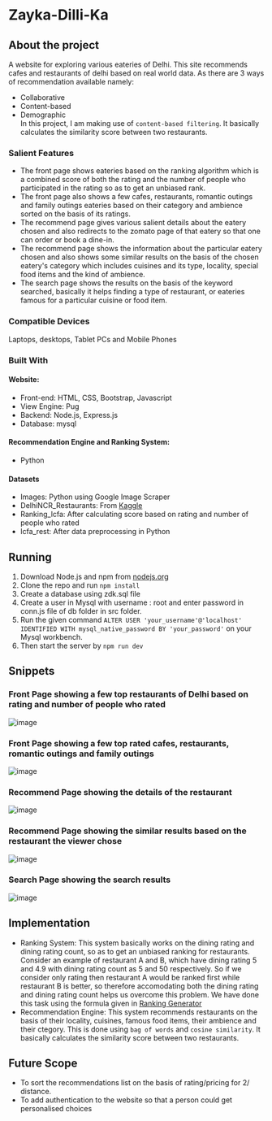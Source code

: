 # Zayka-Dilli-Ka

## About the project
A website for exploring various eateries of Delhi. This site recommends cafes and restaurants of delhi based on real world data. As there are 3 ways of recommendation available namely:
* Collaborative
* Content-based
* Demographic
<br>In this project, I am making use of `content-based filtering`. It basically calculates the similarity score between two restaurants.
### Salient Features
* The front page shows eateries based on the ranking algorithm which is a combined score of both the rating and the number of people who participated in the rating so as to get an unbiased rank.
* The front page also shows a few cafes, restaurants, romantic outings and family outings eateries based on their category and ambience sorted on the basis of its ratings.
* The recommend page gives various salient details about the eatery chosen and also redirects to the zomato page of that eatery so that one can order or book a dine-in.
* The recommend page shows the information about the particular eatery chosen and also shows some similar results on the basis of the chosen eatery's category which includes cuisines and its type, locality, special food items and the kind of ambience.
* The search page shows the results on the basis of the keyword searched, basically it helps finding a type of restaurant, or eateries famous for a particular cuisine or food item.
### Compatible Devices
Laptops, desktops, Tablet PCs and Mobile Phones
### Built With
#### Website:
* Front-end: HTML, CSS, Bootstrap, Javascript
* View Engine: Pug
* Backend: Node.js, Express.js
* Database: mysql
#### Recommendation Engine and Ranking System:
* Python
#### Datasets
* Images: Python using Google Image Scraper
* DelhiNCR_Restaurants: From [Kaggle](https://www.kaggle.com/datasets/aestheteaman01/zomato-restaurants-in-delhi-ncr)
* Ranking_lcfa: After calculating score based on rating and number of people who rated
* lcfa_rest: After data preprocessing in Python

## Running
1. Download Node.js and npm from [nodejs.org](https://nodejs.org/en/download/)
2. Clone the repo and run `npm install`
3. Create a database using zdk.sql file
4. Create a user in Mysql with username : root and enter password in conn.js file of db folder in src folder.
5. Run the given command `ALTER USER 'your_username'@'localhost' IDENTIFIED WITH mysql_native_password BY 'your_password'` on your Mysql workbench.
6. Then start the server by `npm run dev`

## Snippets
### Front Page showing a few top restaurants of Delhi based on rating and number of people who rated
![image](https://user-images.githubusercontent.com/88244007/170837978-0e122833-5156-4ae4-bc91-452e6f93833d.png)
### Front Page showing a few top rated cafes, restaurants, romantic outings and family outings
![image](https://user-images.githubusercontent.com/88244007/170838039-f576a078-452d-452a-80c8-19857816fbb9.png)
### Recommend Page showing the details of the restaurant
![image](https://user-images.githubusercontent.com/88244007/170838187-16e57265-52db-40f5-9fab-aea47a8afd3c.png)
### Recommend Page showing the similar results based on the restaurant the viewer chose
![image](https://user-images.githubusercontent.com/88244007/170838255-6bb0702f-792a-4c9c-ab58-b85640394189.png)
### Search Page showing the search results
![image](https://user-images.githubusercontent.com/88244007/170838394-888a5af3-61dc-4da1-9166-f5b8e319ed24.png)

## Implementation
* Ranking System: This system basically works on the dining rating and dining rating count, so as to get an unbiased ranking for restaurants. Consider an example of restaurant A and B, which have dining rating 5 and 4.9 with dining rating count as 5 and 50 respectively. So if we consider only rating then restaurant A would be ranked first while restaurant B is better, so therefore accomodating both the dining rating and dining rating count helps us overcome this problem.
We have done this task using the formula given in [Ranking Generator](https://github.com/24gyanvi/Zayka-Dilli-Ka/blob/main/models/Ranking_generator.ipynb)
* Recommendation Engine: This system recommends restaurants on the basis of their locality, cuisines, famous food items, their ambience and their ctegory. This is done using `bag of words` and `cosine similarity`. It basically calculates the similarity score between two restaurants.

## Future Scope
* To sort the recommendations list on the basis of rating/pricing for 2/ distance.
* To add authentication to the website so that a person could get personalised choices
